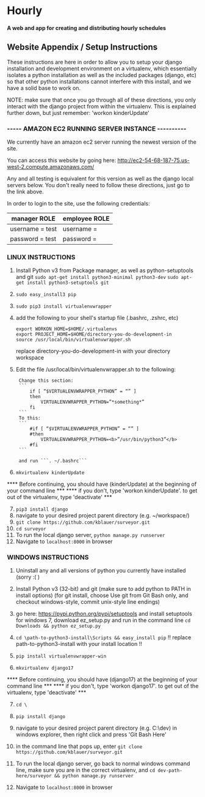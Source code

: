 <h1>Hourly</h1>
<h4>A web and app for creating and distributing hourly schedules</h4>

<h2>Website Appendix / Setup Instructions</h2>

These instructions are here in order to allow you to setup your django installation and development environment on a virtualenv, which essentially isolates a python installation as well as the included packages (django, etc) so that other python installations cannot interfere with this install, and we have a solid base to work on.

NOTE: make sure that once you go through all of these directions, you only interact with the django project from within the virtualenv.  This is explained further down, but just remember: 'workon kinderUpdate'


<h3>----- AMAZON EC2 RUNNING SERVER INSTANCE ----------</h3>

We currently have an amazon ec2 server running the newest version of the site.  

You can access this website by going here: http://ec2-54-68-187-75.us-west-2.compute.amazonaws.com/

Any and all testing is equivalent for this version as well as the django local servers below.  You don't really need to follow these directions, just go to the link above.

In order to login to the site, use the following credentials:

|manager ROLE       | employee ROLE   |
|-------------------|-------------------|
|username = test  | username =        |
|password = test    | password =        |


<h3>LINUX INSTRUCTIONS </h3>

1. Install Python v3 from Package manager, as well as python-setuptools and git
	```sudo apt-get install python3-minimal python3-dev```
	```sudo apt-get install python3-setuptools git```
2. ```sudo easy_install3 pip```
3. ```sudo pip3 install virtualenvwrapper```
4.	add the following to your shell's startup file (.bashrc, .zshrc, etc)
    ```
	export WORKON_HOME=$HOME/.virtualenvs
	export PROJECT_HOME=$HOME/directory-you-do-development-in
	source /usr/local/bin/virtualenvwrapper.sh
	```
	replace directory-you-do-development-in with your directory workspace
	
5. Edit the file /usr/local/bin/virtualenvwrapper.sh to the following:

		Change this section:
		```
			if [ “$VIRTUALENVWRAPPER_PYTHON” = “” ]
			then
				VIRTUALENVWRAPPER_PYTHON=”*something*”
			fi
		```
		To this:
		```
			#if [ “$VIRTUALENVWRAPPER_PYTHON” = “” ]
			#then
				VIRTUALENVWRAPPER_PYTHON=<b>”/usr/bin/python3”</b>
			#fi
		```
		
		and run ```. ~/.bashrc```
	
6. ```mkvirtualenv kinderUpdate```

**** Before continuing, you should have (kinderUpdate) at the beginning of your command line ***
**** if you don't, type 'workon kinderUpdate'. to get out of the virtualenv, type 'deactivate' ***

7. ```pip3 install django```
8. navigate to your desired project parent directory (e.g. ~/workspace/)
9. ```git clone https://github.com/kblauer/surveyor.git```
10. ```cd surveyor```
11. To run the local django server, ```python manage.py runserver```
12. Navigate to ```localhost:8000``` in browser


<h3>  WINDOWS INSTRUCTIONS </h3>

1. Uninstall any and all versions of python you currently have installed (sorry :( )
2. Install Python v3 (32-bit) and git
	(make sure to add python to PATH in install options)
	(for git install, choose Use git from Git Bash only, and 
		checkout windows-style, commit unix-style line endings)
3. go here: https://pypi.python.org/pypi/setuptools and install setuptools
	for windows 7, download ez_setup.py and run in the command line ```cd Downloads && python ez_setup.py```

	
4. ```cd \path-to-python3-install\Scripts && easy_install pip```
		!! replace path-to-python3-install with your install location !!
		
5. ```pip install virtualenvwrapper-win```

6. ```mkvirtualenv django17```

**** Before continuing, you should have (django17) at the beginning of your command line ***
**** if you don't, type 'workon django17'. to get out of the virtualenv, type 'deactivate' ***

7. ```cd \```
8. ```pip install django```
9. navigate to your desired project parent directory (e.g. C:\dev\) in windows explorer, 
	then right click and press 'Git Bash Here'
10. in the command line that pops up, enter ```git clone https://github.com/kblauer/surveyor.git```

10. To run the local django server, go back to normal windows command line, make sure you are in the correct virtualenv, and 
	```cd dev-path-here/surveyor && python manage.py runserver```
11. Navigate to ```localhost:8000``` in browser


